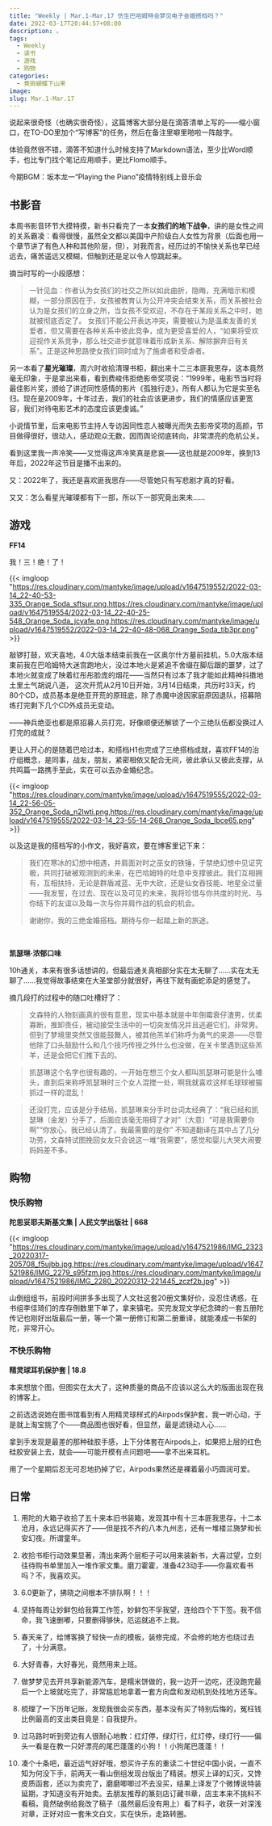 ```yaml
---
title: "Weekly | Mar.1-Mar.17 仿生巴哈姆特会梦见电子金婚搭档吗？"
date: 2022-03-17T20:44:57+08:00
description: 。
tags:
  - Weekly
  - 读书
  - 游戏
  - 购物
categories:
  - 竟挑蝴蝶下山来
image: 
slug: Mar.1-Mar.17
---
```


说起来很奇怪（也确实很奇怪），这篇博客大部分是在滴答清单上写的——缩小窗口，在TO-DO里加个“写博客”的任务，然后在备注里噼里啪啦一阵敲字。

体验竟然很不错，滴答不知道什么时候支持了Markdown语法，至少比Word顺手，也比专门找个笔记应用顺手，更比Flomo顺手。

今期BGM：坂本龙一“Playing the Piano”疫情特别线上音乐会

## 书影音
本周书影音环节大摸特摸，新书只看完了一本**女孩们的地下战争**，讲的是女性之间的关系霸凌：看得很慢，虽然全文都以美国中产阶级白人女性为背景（后面也用一个章节讲了有色人种和其他阶层，但），对我而言，经历过的不愉快关系也早已经远去，痛苦遥远又模糊，但触到还是足以令人惊跳起来。

摘当时写的一小段感想：

> 一针见血：作者认为女孩们的社交之所以如此曲折，隐晦，充满暗示和模糊，一部分原因在于，女孩被教育认为公开冲突会结束关系，而关系被社会认为是女孩们的立身之所，当女孩不受欢迎，不存在于某段关系之中时，她就被彻底否定了。
> 女孩们不能公开表达冲突，需要被认为是温柔友善的关爱者，但又需要在各种关系中彼此竞争，成为更受喜爱的人，“如果将受欢迎视作关系竞争，那么社交进步就意味着形成新关系、解除摒弃旧有关系”。正是这种思路使女孩们同时成为了施虐者和受虐者。

另一本看了**星光璀璨**，周六时收拾清理书柜，翻出来十二三本匪我思存，这本竟然毫无印象，于是拿出来看，看到费峻伟拒绝影帝奖项说：“1999年，电影节当时将最佳影片奖，颁给了讲述同性感情的影片《孤独行走》，所有人都认为它是实至名归。现在是2009年，十年过去，我们的社会应该更进步，我们的情感应该更宽容，我们对待电影艺术的态度应该更虔诚。”


小说情节里，后来电影节主持人专访因同性恋人被曝光而失去影帝奖项的高颜，节目做得很好，很动人，感动观众无数，因而舆论彻底转向，非常漂亮的危机公关。

看到这里我一声冷笑——又觉得这声冷笑真是悲哀——这也就是2009年，换到13年后，2022年这节目是播不出来的。

又：2022年了，我还是喜欢匪我思存——尽管她只有写悲剧才真的好看。

又又：怎么看星光璀璨都有下一部，所以下一部究竟出来未……

## 游戏
**FF14**

我！三！绝！了！

{{< imgloop "https://res.cloudinary.com/mantyke/image/upload/v1647519552/2022-03-14_22-40-53-335_Orange_Soda_sftsur.png,https://res.cloudinary.com/mantyke/image/upload/v1647519554/2022-03-14_22-40-25-548_Orange_Soda_jcyafe.png,https://res.cloudinary.com/mantyke/image/upload/v1647519552/2022-03-14_22-40-48-068_Orange_Soda_tib3pr.png" >}} 

敲锣打鼓，欢天喜地，4.0大版本结束前我在一区奥尔什方墓前挂机，5.0大版本结束前我在巴哈姆特大迷宫跑地火，没过本地火是紧追不舍缀在脚后跟的噩梦，过了本地火就变成了映着红彤彤脸庞的烟花——当然只有过本了我才能如此精神抖擞地土里土气胡说八道，
这次开荒从2月10日开始，3月14日结束，共历时33天，约80个CD，成员基本是绝亚开荒的原班底，除了赤魔中途因家庭原因退队，招募陪练打完剩下几个CD外成员无变动。

——神兵绝亚也都是原招募人员打完，好像顺便还解锁了一个三绝队伍都没换过人打完的成就？

更让人开心的是随着巴哈过本，和搭档H1也完成了三绝搭档成就，喜欢FF14的治疗组概念，是同事，战友，朋友，紧密相依又配合无间，彼此承认又彼此支撑，从共鸣篇一路携手至此，实在可以去办金婚纪念。

{{< imgloop "https://res.cloudinary.com/mantyke/image/upload/v1647519555/2022-03-14_22-56-05-352_Orange_Soda_n2lwti.png,https://res.cloudinary.com/mantyke/image/upload/v1647519555/2022-03-14_23-55-14-268_Orange_Soda_lbce65.png" >}} 

以及这是我的搭档写的小作文，我好喜欢，要在博客里记下来：

> 我们在寒冰的幻想中相遇，并肩面对时之巫女的铁锤，于禁绝幻想中见证究极，共同打破被观测到的未来，在巴哈姆特的吐息中支撑彼此。我们互相拥有，互相扶持，无论是群盾减蓝、无中大砍，还是仙女吞技能、地星全过量——我发誓，在过去、现在以及可见的未来，我将珍惜与你共度的时光、与你结下的友谊以及每一次与你并肩作战的机会的机会。
>
> 谢谢你，我的三绝金婚搭档。期待与你一起踏上新的旅途。

<br>

**凯瑟琳·浓郁口味**

10h通关，本来有很多话想讲的，但最后通关真相部分实在太无聊了……实在太无聊了……我觉得故事结束在大圣堂部分就很好，再往下就有画蛇添足的感觉了。

摘几段打的过程中的随口吐槽好了：

> 文森特的人物刻画真的很有意思，现实中基本就是中年倒霉衰仔渣男，优柔寡断，推卸责任，被动接受生活中的一切突发情况并且逃避它们，非常男。但到了梦境里突然又很能鼓舞人，被其他羔羊们称呼为勇气的来源——尽管他除了口头鼓励什么和几个技巧传授之外什么也没做，在关卡里遇到这些羔羊，还是会把它们推下去的。

> 凯瑟琳这个名字也很有趣的，一开始在想三个女人都叫凯瑟琳可能是什么噱头，直到后来称呼凯瑟琳时三个女人混搅一处，啊我就喜欢这样毛球球被猫抓过一样的混乱！

>还没打完，应该是分手结局，凯瑟琳来分手时台词太经典了：“我已经和凯瑟琳（金发）分手了，后面应该毫无阻碍了才对”（大意）“可是我需要你啊”“你放心，我已经认清了，我最需要的是你”
>不知道翻译在其中占了几分功劳，文森特试图挽回女友只会说这一堆“我需要”，感觉和婴儿大哭大闹要妈妈差不多。



## 购物

### 快乐购物

**陀思妥耶夫斯基文集 | 人民文学出版社 | 668**

{{< imgloop "https://res.cloudinary.com/mantyke/image/upload/v1647521986/IMG_2323_20220317-205708_f5ujbb.jpg,https://res.cloudinary.com/mantyke/image/upload/v1647521986/IMG_2279_s95fzm.jpg,https://res.cloudinary.com/mantyke/image/upload/v1647521986/IMG_2280_20220312-221445_zczf2b.jpg" >}} 

山倒组组书，前段时间拼多多出现了人文社这套20册文集好价，没忍住诱惑，在书组李佳琦们的库存倒数里下单了，拿来镇宅。买完发现文学纪念碑的一套五册陀传记也刚好出版最后一册，等一个第一册修订和第二册重译，就能凑成一书架的陀，非常开心。

### 不快乐购物
**精灵球耳机保护套 | 18.8**

本来想放个图，但图实在太大了，这种质量的商品不应该以这么大的版面出现在我的博客上。

之前选选说她在图书馆看到有人用精灵球样式的Airpods保护套，我一听心动，于是就上淘宝挑了个——商品图也很好看，但显然，最是滤镜动人心……

拿到手发现是最差的那种硅胶手感，上下分体套在Airpods上，如果把上层的红色硅胶安装上去，就会——可能开模有点问题吧——拿不出来耳机。

用了一个星期后忍无可忍地扔掉了它，Airpods果然还是裸着最小巧圆润可爱。



## 日常

1. 用陀的大箱子收拾了五十来本旧书装箱，发现其中有十三本匪我思存，十二本沧月，永远记得买齐了——但是找不齐的八本九州志，还有一堆楼兰旖梦和长安幻夜。所谓童年。

2. 收拾书柜行动效果显著，清出来两个层柜子可以用来装新书，大喜过望，立刻往待购书单里加入一堆作家文集。磨刀霍霍，准备423动手——你喜欢看书吗？不，我喜欢买。

3. 6.0更新了，拂晓之间根本不排队啊！！！

4. 坚持每周让妙鲜包给我算工作签，妙鲜包不孚我望，连给四个下下签。我不信命，我飞速删嘟，只要删得够快，厄运就追不上我。

5. 春天来了，给博客换了轻快一点的模板，装修完成，不会修的地方也绕过去了，十分满意。

6. 大好青春，大好春光，竟然用来上班。

7. 做梦梦见去开共享新能源汽车，是糯米饼做的，我一边开一边吃，还没跑完最后一个上坡就吃完了，非常尴尬地拿着一套方向盘和发动机到处找地方还车。

8. 梳理了一下历年记账，发现我很会买东西，基本没有买了特别后悔的，冤枉钱比例最高的支出类目竟是：自我提升。

9. 过马路时听到旁边有人很耐心地教：红灯停，绿灯行，红灯停，绿灯行——偏头一看是在教一只好漂亮的尾巴蓬蓬的小狗！！小狗尾巴蓬蓬！！

10. 凑个十条吧，最近运气好好哦，想买许子东的重读二十世纪中国小说，一直不知为何没下手，前两天一看山倒组发现台版出了精装。想买上译的幻灭，又馋皮质函套，还以为卖完了，磨磨唧唧过不去没买，结果上译发了个微博说特装延期，才知道没有开始卖。去朋友推荐的篆刻店订藏书章，店主本来不挑料不看稿，竟然破例给我改了稿子（虽然最后没有用上）看了料子，收获一对深浅对章，正好对应一套朱文白文，实在快乐，走路转圈。

    


